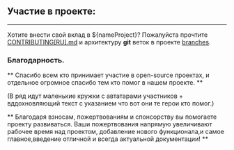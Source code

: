 <a id="участие"></a>

## Участие в проекте:

---

Хотите внести свой вклад в ${nameProject}? Пожалуйста прочтите [CONTRIBUTING[RU].md](docs/[RU]/contributing[RU].md) и архитектуру **git** веток в проекте [branches](docs/[RU]/branches[RU].md).

### Благодарность.

** Cпасибо всем кто принимает участие в open-source проектах, и отдельное огромное спасибо тем кто помог в нашем проекте. **

(В ряд идут маленькие кружки с автатарами участников + вддохновляющий текст с указанием что вот они те герои кто помог.)


** Благодаря взносам, пожертвованиям и спонсорству вы помогаете проекту развиваться. Ваши пожертвования напрямую увеличивают рабочее время над проектом, добавление нового функционала,и самое главное,введение отличной и всегда актуальной документации! **


